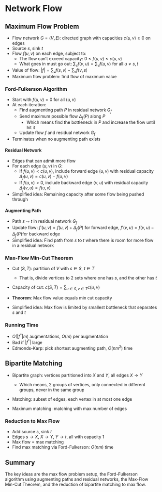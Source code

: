 # Network Flow

## Maximum Flow Problem
- Flow network $G = (V, E)$: directed graph with capacities $c(u,v) \geq 0$ on edges
- Source $s$, sink $t$
- Flow $f(u,v)$ on each edge, subject to:
  - The flow can’t exceed capacity: $0 \leq f(u,v) \leq c(u,v)$
  - What goes in must go out: $\sum_{v} f(v,u) = \sum_{v} f(u,v)$ for all $u \neq s,t$
- Value of flow: $|f| = \sum_{v} f(s,v) - \sum_{v} f(v,s)$
- Maximum flow problem: find flow of maximum value

### Ford-Fulkerson Algorithm
- Start with $f(u,v) = 0$ for all $(u,v)$
- At each iteration:
  - Find augmenting path $P$ in residual network $G_f$
  - Send maximum possible flow $\Delta_f(P)$ along $P$​
    - Which means find the bottleneck in $P$ and increase the flow until hit it
  - Update flow $f$ and residual network $G_f$
- Terminates when no augmenting path exists

#### Residual Network
- Edges that can admit more flow
- For each edge $(u,v)$ in $G$:
  - If $f(u,v) < c(u,v)$, include forward edge $(u,v)$ with residual capacity $\Delta_f(u,v) = c(u,v) - f(u,v)$
  - If $f(u,v) > 0$, include backward edge $(v,u)$ with residual capacity $\Delta_f(v,u) = f(u,v)$​
- Simplified idea: Remaining capacity after some flow being pushed through

#### Augmenting Path
- Path $s \leadsto t$ in residual network $G_f$ 
- Update flow: $f'(u,v) = f(u,v) + \Delta_f(P)$ for forward edge, $f'(v,u) = f(v,u) - \Delta_f(P)$​ for backward edge
- Simplified idea: Find path from $s$ to $t$ where there is room for more flow in a residual network

### Max-Flow Min-Cut Theorem
- Cut $(S,T)$: partition of $V$ with $s \in S$, $t \in T$​
  - That is, divide vertices to 2 sets where one has $s$, and the other has $t$

- Capacity of cut: $c(S,T) = \sum_{u \in S, v \in T} c(u,v)$
- **Theorem**: Max flow value equals min cut capacity
- Simplified idea: Max flow is limited by smallest bottleneck that separates $s$ and $t$

### Running Time
- $O(|f^*| m)$ augmentations, $O(m)$ per augmentation
- Bad if $|f^*|$ large
- Edmonds-Karp: pick shortest augmenting path, $O(nm^2)$ time

## Bipartite Matching
- Bipartite graph: vertices partitioned into $X$ and $Y$, all edges $X \to Y$​
  - Which means, 2 groups of vertices, only connected in different groups, never in the same group

- Matching: subset of edges, each vertex in at most one edge
- Maximum matching: matching with max number of edges

### Reduction to Max Flow
- Add source $s$, sink $t$
- Edges $s \to X$, $X \to Y$, $Y \to t$, all with capacity 1
- Max flow = max matching
- Find max matching via Ford-Fulkerson: $O(nm)$ time

## Summary

The key ideas are the max flow problem setup, the Ford-Fulkerson algorithm using augmenting paths and residual networks, the Max-Flow Min-Cut Theorem, and the reduction of bipartite matching to max flow.
